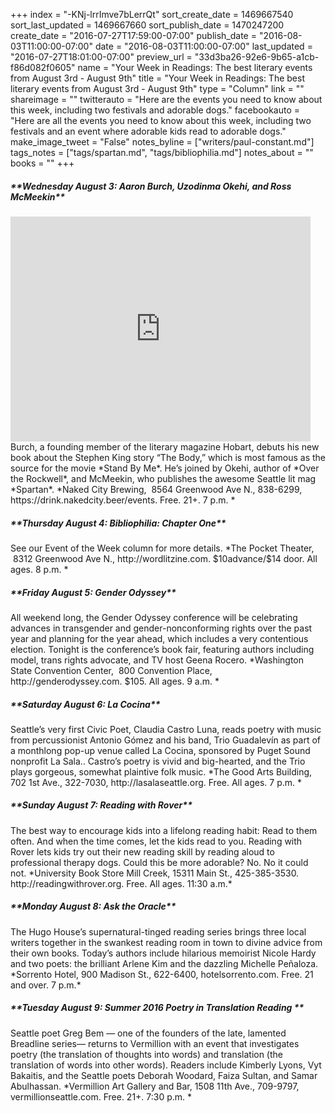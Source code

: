 +++
index = "-KNj-lrrImve7bLerrQt"
sort_create_date = 1469667540
sort_last_updated = 1469667660
sort_publish_date = 1470247200
create_date = "2016-07-27T17:59:00-07:00"
publish_date = "2016-08-03T11:00:00-07:00"
date = "2016-08-03T11:00:00-07:00"
last_updated = "2016-07-27T18:01:00-07:00"
preview_url = "33d3ba26-92e6-9b65-a1cb-f86d082f0605"
name = "Your Week in Readings: The best literary events from August 3rd - August 9th"
title = "Your Week in Readings: The best literary events from August 3rd - August 9th"
type = "Column"
link = ""
shareimage = ""
twitterauto = "Here are the events you need to know about this week, including two festivals and adorable dogs."
facebookauto = "Here are all the events you need to know about this week, including two festivals and an event where adorable kids read to adorable dogs."
make_image_tweet = "False"
notes_byline = ["writers/paul-constant.md"]
tags_notes = ["tags/spartan.md", "tags/bibliophilia.md"]
notes_about = ""
books = ""
+++
<p class="noindent"><h5>**Wednesday August 3: Aaron Burch, Uzodinma Okehi, and Ross McMeekin**</h5></p> 
<iframe width="480" height="360" src="https://www.youtube.com/embed/FUVnfaA-kpI?rel=0" frameborder="0" allowfullscreen></iframe>
Burch, a founding member of the literary magazine Hobart, debuts his new book about the Stephen King story “The Body,” which is most famous as the source for the movie *Stand By Me*. He’s joined by Okehi, author of *Over the Rockwell*, and McMeekin, who publishes the awesome Seattle lit mag *Spartan*. 
 *Naked City Brewing,  8564 Greenwood Ave N., 838-6299, https://drink.nakedcity.beer/events. Free. 21+. 7 p.m. *

<p class="noindent"><h5>**Thursday August 4: Bibliophilia: Chapter One**</h5></p>
See our Event of the Week column for more details. *The Pocket Theater,  8312 Greenwood Ave N.,  http://wordlitzine.com. $10advance/$14 door. All ages. 8 p.m. * 


<p class="noindent"><h5>**Friday August 5: Gender Odyssey**</h5></p>
All weekend long, the Gender Odyssey conference will be celebrating advances in transgender and gender-nonconforming rights over the past year and planning for the year ahead, which includes a very contentious election. Tonight is the conference’s book fair, featuring authors including model, trans rights advocate, and TV host Geena Rocero. 
 *Washington State Convention Center,  800 Convention Place,  http://genderodyssey.com. $105. All ages. 9 a.m. * 

<p class="noindent"><h5>**Saturday August 6: La Cocina**</h5></p>
Seattle’s very first Civic Poet, Claudia Castro Luna, reads poetry with music from percussionist Antonio Gómez and his band, Trio Guadalevín as part of a monthlong pop-up venue called La Cocina, sponsored by Puget Sound nonprofit La Sala.. Castro’s poetry is vivid and big-hearted, and the Trio plays gorgeous, somewhat plaintive folk music. *The Good Arts Building, 702 1st Ave., 322-7030, http://lasalaseattle.org. Free. All ages. 7 p.m. *


<p class="noindent"><h5>**Sunday August 7: Reading with Rover**</h5></p>
The best way to encourage kids into a lifelong reading habit: Read to them often. And when the time comes, let the kids read to you. Reading with Rover lets kids try out their new reading skill by reading aloud to professional therapy dogs. Could this be more adorable? No. No it could not.
*University Book Store Mill Creek, 15311 Main St., 425-385-3530. http://readingwithrover.org. Free. All ages. 11:30 a.m.*

<p class="noindent"><h5>**Monday August 8: Ask the Oracle**</h5></p>
The Hugo House’s supernatural-tinged reading series brings three local writers together in the swankest reading room in town to divine advice from their own books. Today’s authors include hilarious memoirist Nicole Hardy and two poets: the brilliant Arlene Kim and the dazzling Michelle Peñaloza.
*Sorrento Hotel, 900 Madison St., 622-6400, hotelsorrento.com. Free. 21 and over. 7 p.m.*

<p class="noindent"><h5>**Tuesday August 9: Summer 2016 Poetry in Translation Reading
**</h5></p>
Seattle poet Greg Bem — one of the founders of the late, lamented Breadline series— returns to Vermillion with an event that investigates poetry (the translation of thoughts into words) and translation (the translation of words into other words). Readers include Kimberly Lyons, Vyt Bakaitis, and the Seattle poets Deborah Woodard, Faiza Sultan, and Samar Abulhassan. 
*Vermillion Art Gallery and Bar, 1508 11th Ave., 709-9797, vermillionseattle.com. Free. 21+. 7:30 p.m. *
